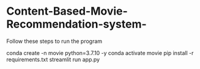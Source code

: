 # Content-Based-Movie-Recommendation-system-

Follow these steps to run the program

conda create -n movie python=3.7.10 -y
conda activate movie
pip install -r requirements.txt
streamlit run app.py
